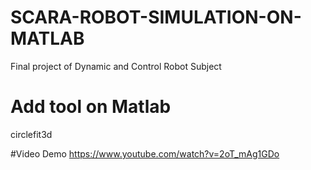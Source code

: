 # SCARA-ROBOT-SIMULATION-ON-MATLAB
Final project of Dynamic and Control Robot Subject

# Add tool on Matlab
circlefit3d

#Video Demo
https://www.youtube.com/watch?v=2oT_mAg1GDo
